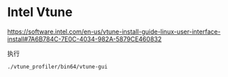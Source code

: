 # Intel Vtune

https://software.intel.com/en-us/vtune-install-guide-linux-user-interface-install#7A6B784C-7E0C-4034-982A-5879CE460832

执行

```shell
./vtune_profiler/bin64/vtune-gui
```

